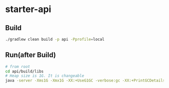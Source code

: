 # starter-api
## Build
``` sh 
./gradlew clean build -p api -Pprofile=local
```
## Run(after Build)
``` sh
# from root
cd api/build/libs
# Heap size is 1G. It is changeable
java -server -Xms1G -Xmx1G -XX:+UseG1GC -verbose:gc -XX:+PrintGCDetails -XX:+HeapDumpOnOutOfMemoryError -jar -Dspring.profiles.active=local -Dlog4j2.formatMsgNoLookups=true api-1.0.0-SNAPSHOT.jar

```
